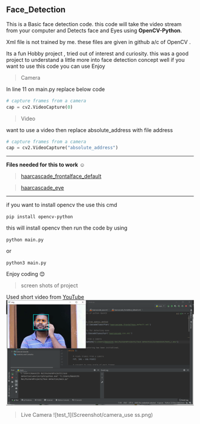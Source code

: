 
 Face_Detection
---

This is a Basic face detection code. this code will take the video stream from your computer and Detects face and Eyes using **OpenCV-Python**.


Xml file is not trained by me. these files are given in github a/c of OpenCV .

Its a fun Hobby project , tried out of interest and curiosity. this was a good project to understand a little more into face detection concept well if you want to use this code you can use Enjoy 

>Camera

In line 11 on main.py replace below code
```python
# capture frames from a camera
cap = cv2.VideoCapture(0)
```
>Video

want to use a video then replace absolute_address with file address
```python
# capture frames from a camera
cap = cv2.VideoCapture("absolute_address")
```

--- 
**Files needed for this to work** :relaxed:
>[haarcascade_frontalface_default](https://github.com/Itseez/opencv/blob/master/data/haarcascades/haarcascade_frontalface_default.xml)

>[haarcascade_eye](https://github.com/Itseez/opencv/blob/master/data/haarcascades/haarcascade_eye.xml)

---
if you want to install opencv the use this cmd

`pip install opencv-python `

this will install opencv then run the code by using

`python main.py`

or

`python3 main.py`

Enjoy coding :blush:

>screen shots of project 
 
 Used short video from [YouTube](https://youtu.be/CQhxHr2-XSc)
![test_1](Screenshot/test_1ss.png)
>Live Camera
![test_1](Screenshot/camera_use ss.png)


